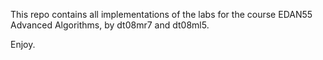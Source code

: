This repo contains all implementations of the labs for the course EDAN55 Advanced Algorithms, by dt08mr7 and dt08ml5.

Enjoy.
